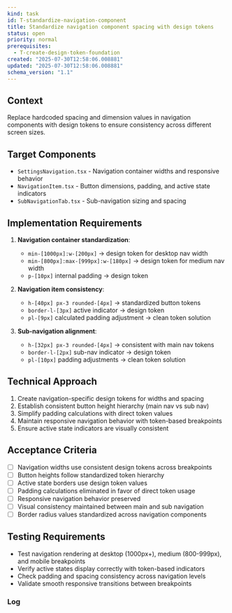 ```yaml
---
kind: task
id: T-standardize-navigation-component
title: Standardize navigation component spacing with design tokens
status: open
priority: normal
prerequisites:
  - T-create-design-token-foundation
created: "2025-07-30T12:58:06.008881"
updated: "2025-07-30T12:58:06.008881"
schema_version: "1.1"
---
```


## Context

Replace hardcoded spacing and dimension values in navigation components with design tokens to ensure consistency across different screen sizes.

## Target Components

- `SettingsNavigation.tsx` - Navigation container widths and responsive behavior
- `NavigationItem.tsx` - Button dimensions, padding, and active state indicators
- `SubNavigationTab.tsx` - Sub-navigation sizing and spacing

## Implementation Requirements

1. **Navigation container standardization**:
   - `min-[1000px]:w-[200px]` → design token for desktop nav width
   - `min-[800px]:max-[999px]:w-[180px]` → design token for medium nav width
   - `p-[10px]` internal padding → design token

2. **Navigation item consistency**:
   - `h-[40px] px-3 rounded-[4px]` → standardized button tokens
   - `border-l-[3px]` active indicator → design token
   - `pl-[9px]` calculated padding adjustment → clean token solution

3. **Sub-navigation alignment**:
   - `h-[32px] px-3 rounded-[4px]` → consistent with main nav tokens
   - `border-l-[2px]` sub-nav indicator → design token
   - `pl-[10px]` padding adjustments → clean token solution

## Technical Approach

1. Create navigation-specific design tokens for widths and spacing
2. Establish consistent button height hierarchy (main nav vs sub nav)
3. Simplify padding calculations with direct token values
4. Maintain responsive navigation behavior with token-based breakpoints
5. Ensure active state indicators are visually consistent

## Acceptance Criteria

- [ ] Navigation widths use consistent design tokens across breakpoints
- [ ] Button heights follow standardized token hierarchy
- [ ] Active state borders use design token values
- [ ] Padding calculations eliminated in favor of direct token usage
- [ ] Responsive navigation behavior preserved
- [ ] Visual consistency maintained between main and sub navigation
- [ ] Border radius values standardized across navigation components

## Testing Requirements

- Test navigation rendering at desktop (1000px+), medium (800-999px), and mobile breakpoints
- Verify active states display correctly with token-based indicators
- Check padding and spacing consistency across navigation levels
- Validate smooth responsive transitions between breakpoints

### Log
